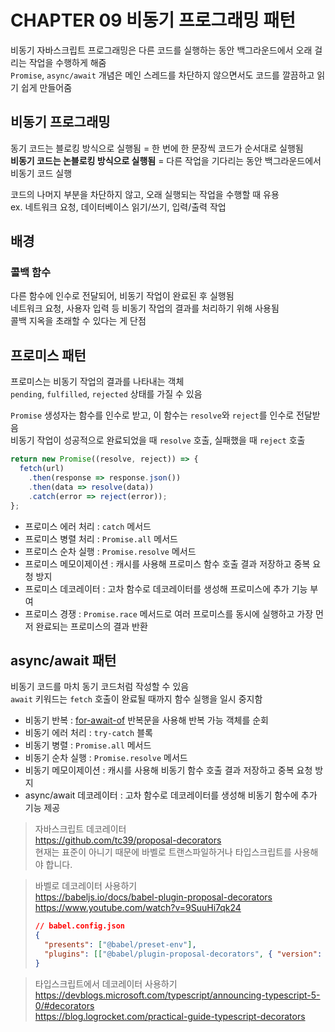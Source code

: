 # CHAPTER 09 비동기 프로그래밍 패턴

비동기 자바스크립트 프로그래밍은 다른 코드를 실행하는 동안 백그라운드에서 오래 걸리는 작업을 수행하게 해줌  
`Promise`, `async/await` 개념은 메인 스레드를 차단하지 않으면서도 코드를 깔끔하고 읽기 쉽게 만들어줌

## 비동기 프로그래밍

동기 코드는 블로킹 방식으로 실행됨 = 한 번에 한 문장씩 코드가 순서대로 실행됨  
**비동기 코드는 논블로킹 방식으로 실행됨** = 다른 작업을 기다리는 동안 백그라운드에서 비동기 코드 실행

코드의 나머지 부분을 차단하지 않고, 오래 실행되는 작업을 수행할 때 유용  
ex. 네트워크 요청, 데이터베이스 읽기/쓰기, 입력/출력 작업

## 배경

### 콜백 함수

다른 함수에 인수로 전달되어, 비동기 작업이 완료된 후 실행됨  
네트워크 요청, 사용자 입력 등 비동기 작업의 결과를 처리하기 위해 사용됨  
콜백 지옥을 초래할 수 있다는 게 단점

## 프로미스 패턴

프로미스는 비동기 작업의 결과를 나타내는 객체  
`pending`, `fulfilled`, `rejected` 상태를 가질 수 있음

`Promise` 생성자는 함수를 인수로 받고, 이 함수는 `resolve`와 `reject`를 인수로 전달받음  
비동기 작업이 성공적으로 완료되었을 때 `resolve` 호출, 실패했을 때 `reject` 호출

```javascript
return new Promise((resolve, reject)) => {
  fetch(url)
    .then(response => response.json())
    .then(data => resolve(data))
    .catch(error => reject(error));
};
```

- 프로미스 에러 처리 : `catch` 메서드
- 프로미스 병렬 처리 : `Promise.all` 메서드
- 프로미스 순차 실행 : `Promise.resolve` 메서드
- 프로미스 메모이제이션 : 캐시를 사용해 프로미스 함수 호출 결과 저장하고 중복 요청 방지
- 프로미스 데코레이터 : 고차 함수로 데코레이터를 생성해 프로미스에 추가 기능 부여
- 프로미스 경쟁 : `Promise.race` 메서드로 여러 프로미스를 동시에 실행하고 가장 먼저 완료되는 프로미스의 결과 반환

## async/await 패턴

비동기 코드를 마치 동기 코드처럼 작성할 수 있음  
`await` 키워드는 `fetch` 호출이 완료될 때까지 함수 실행을 일시 중지함

- 비동기 반복 : [for-await-of](https://developer.mozilla.org/ko/docs/Web/JavaScript/Reference/Statements/for-await...of) 반복문을 사용해 반복 가능 객체를 순회
- 비동기 에러 처리 : `try-catch` 블록
- 비동기 병렬 : `Promise.all` 메서드
- 비동기 순차 실행 : `Promise.resolve` 메서드
- 비동기 메모이제이션 : 캐시를 사용해 비동기 함수 호출 결과 저장하고 중복 요청 방지
- async/await 데코레이터 : 고차 함수로 데코레이터를 생성해 비동기 함수에 추가 기능 제공

> 자바스크립트 데코레이터  
> https://github.com/tc39/proposal-decorators  
> 현재는 표준이 아니기 때문에 바벨로 트랜스파일하거나 타입스크립트를 사용해야 합니다.

> 바벨로 데코레이터 사용하기  
> https://babeljs.io/docs/babel-plugin-proposal-decorators  
> https://www.youtube.com/watch?v=9SuuHi7qk24
>
> ```json
> // babel.config.json
> {
>   "presents": ["@babel/preset-env"],
>   "plugins": [["@babel/plugin-proposal-decorators", { "version": "2023-11" }]]
> }
> ```

> 타입스크립트에서 데코레이터 사용하기  
> https://devblogs.microsoft.com/typescript/announcing-typescript-5-0/#decorators  
> https://blog.logrocket.com/practical-guide-typescript-decorators
